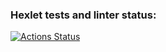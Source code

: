 ### Hexlet tests and linter status:
[![Actions Status](https://github.com/VladyBarvy/frontend-project-12/actions/workflows/hexlet-check.yml/badge.svg)](https://github.com/VladyBarvy/frontend-project-12/actions)

